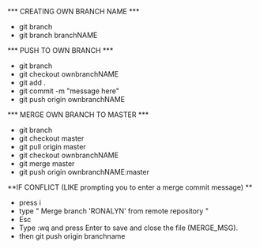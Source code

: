 
*** CREATING OWN BRANCH NAME ***
* git branch
* git branch branchNAME

*** PUSH TO OWN BRANCH ***
* git branch
* git checkout ownbranchNAME
* git add .
* git commit -m "message here"
* git push origin ownbranchNAME

*** MERGE OWN BRANCH TO MASTER ***
* git branch
* git checkout master
* git pull origin master
* git checkout ownbranchNAME
* git merge master
* git push origin ownbranchNAME:master

**IF CONFLICT (LIKE prompting you to enter a merge commit message) **

* press i
* type " Merge branch 'RONALYN' from remote repository "
* Esc
* Type :wq and press Enter to save and close the file (MERGE_MSG).
* then git push origin branchname


